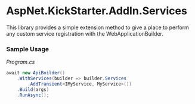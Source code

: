 # AspNet.KickStarter.AddIn.Services

This library provides a simple extension method to give a place to perform any custom service registration with the WebApplicationBuilder.

### Sample Usage

*Program.cs*
```csharp
await new ApiBuilder()
    .WithServices(builder => builder.Services
        .AddTransient<IMyService, MyService>())
    .Build(args)
    .RunAsync();
```

